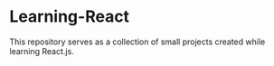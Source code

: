 # Learning-React
 This repository serves as a collection of small projects created while learning React.js. 
